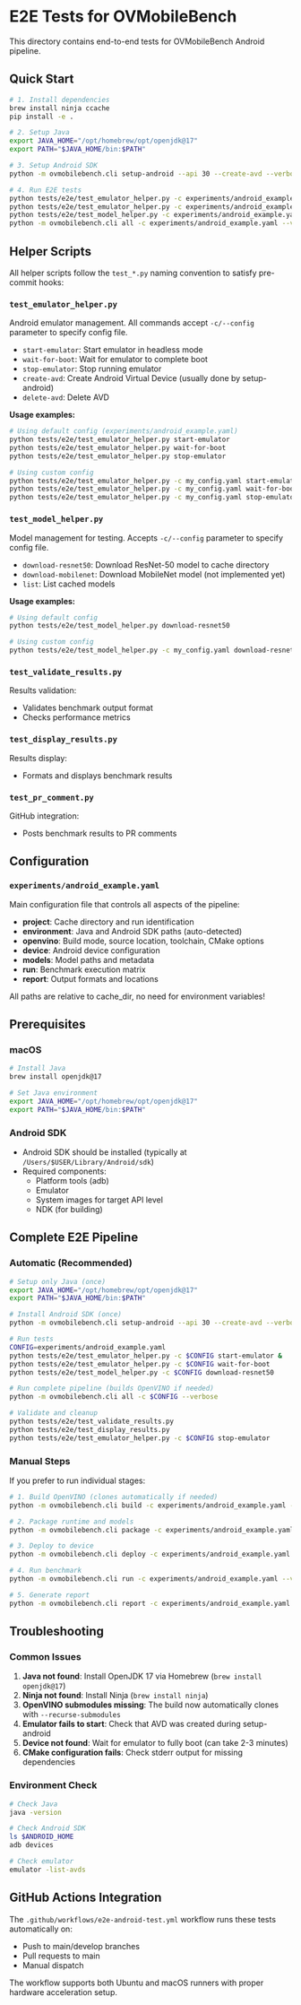 # E2E Tests for OVMobileBench

This directory contains end-to-end tests for OVMobileBench Android pipeline.

## Quick Start

```bash
# 1. Install dependencies
brew install ninja ccache
pip install -e .

# 2. Setup Java
export JAVA_HOME="/opt/homebrew/opt/openjdk@17"
export PATH="$JAVA_HOME/bin:$PATH"

# 3. Setup Android SDK
python -m ovmobilebench.cli setup-android --api 30 --create-avd --verbose

# 4. Run E2E tests
python tests/e2e/test_emulator_helper.py -c experiments/android_example.yaml start-emulator &
python tests/e2e/test_emulator_helper.py -c experiments/android_example.yaml wait-for-boot
python tests/e2e/test_model_helper.py -c experiments/android_example.yaml download-resnet50
python -m ovmobilebench.cli all -c experiments/android_example.yaml --verbose
```

## Helper Scripts

All helper scripts follow the `test_*.py` naming convention to satisfy pre-commit hooks:

### `test_emulator_helper.py`

Android emulator management. All commands accept `-c/--config` parameter to specify config file.

- `start-emulator`: Start emulator in headless mode
- `wait-for-boot`: Wait for emulator to complete boot
- `stop-emulator`: Stop running emulator
- `create-avd`: Create Android Virtual Device (usually done by setup-android)
- `delete-avd`: Delete AVD

**Usage examples:**

```bash
# Using default config (experiments/android_example.yaml)
python tests/e2e/test_emulator_helper.py start-emulator
python tests/e2e/test_emulator_helper.py wait-for-boot
python tests/e2e/test_emulator_helper.py stop-emulator

# Using custom config
python tests/e2e/test_emulator_helper.py -c my_config.yaml start-emulator
python tests/e2e/test_emulator_helper.py -c my_config.yaml wait-for-boot
python tests/e2e/test_emulator_helper.py -c my_config.yaml stop-emulator
```

### `test_model_helper.py`

Model management for testing. Accepts `-c/--config` parameter to specify config file.

- `download-resnet50`: Download ResNet-50 model to cache directory
- `download-mobilenet`: Download MobileNet model (not implemented yet)
- `list`: List cached models

**Usage examples:**

```bash
# Using default config
python tests/e2e/test_model_helper.py download-resnet50

# Using custom config
python tests/e2e/test_model_helper.py -c my_config.yaml download-resnet50
```

### `test_validate_results.py`

Results validation:

- Validates benchmark output format
- Checks performance metrics

### `test_display_results.py`

Results display:

- Formats and displays benchmark results

### `test_pr_comment.py`

GitHub integration:

- Posts benchmark results to PR comments

## Configuration

### `experiments/android_example.yaml`

Main configuration file that controls all aspects of the pipeline:

- **project**: Cache directory and run identification
- **environment**: Java and Android SDK paths (auto-detected)
- **openvino**: Build mode, source location, toolchain, CMake options
- **device**: Android device configuration
- **models**: Model paths and metadata
- **run**: Benchmark execution matrix
- **report**: Output formats and locations

All paths are relative to cache_dir, no need for environment variables!

## Prerequisites

### macOS

```bash
# Install Java
brew install openjdk@17

# Set Java environment
export JAVA_HOME="/opt/homebrew/opt/openjdk@17"
export PATH="$JAVA_HOME/bin:$PATH"
```

### Android SDK

- Android SDK should be installed (typically at `/Users/$USER/Library/Android/sdk`)
- Required components:
  - Platform tools (adb)
  - Emulator
  - System images for target API level
  - NDK (for building)

## Complete E2E Pipeline

### Automatic (Recommended)

```bash
# Setup only Java (once)
export JAVA_HOME="/opt/homebrew/opt/openjdk@17"
export PATH="$JAVA_HOME/bin:$PATH"

# Install Android SDK (once)
python -m ovmobilebench.cli setup-android --api 30 --create-avd --verbose

# Run tests
CONFIG=experiments/android_example.yaml
python tests/e2e/test_emulator_helper.py -c $CONFIG start-emulator &
python tests/e2e/test_emulator_helper.py -c $CONFIG wait-for-boot
python tests/e2e/test_model_helper.py -c $CONFIG download-resnet50

# Run complete pipeline (builds OpenVINO if needed)
python -m ovmobilebench.cli all -c $CONFIG --verbose

# Validate and cleanup
python tests/e2e/test_validate_results.py
python tests/e2e/test_display_results.py
python tests/e2e/test_emulator_helper.py -c $CONFIG stop-emulator
```

### Manual Steps

If you prefer to run individual stages:

```bash
# 1. Build OpenVINO (clones automatically if needed)
python -m ovmobilebench.cli build -c experiments/android_example.yaml --verbose

# 2. Package runtime and models
python -m ovmobilebench.cli package -c experiments/android_example.yaml --verbose

# 3. Deploy to device
python -m ovmobilebench.cli deploy -c experiments/android_example.yaml --verbose

# 4. Run benchmark
python -m ovmobilebench.cli run -c experiments/android_example.yaml --verbose

# 5. Generate report
python -m ovmobilebench.cli report -c experiments/android_example.yaml --verbose
```

## Troubleshooting

### Common Issues

1. **Java not found**: Install OpenJDK 17 via Homebrew (`brew install openjdk@17`)
2. **Ninja not found**: Install Ninja (`brew install ninja`)
3. **OpenVINO submodules missing**: The build now automatically clones with `--recurse-submodules`
4. **Emulator fails to start**: Check that AVD was created during setup-android
5. **Device not found**: Wait for emulator to fully boot (can take 2-3 minutes)
6. **CMake configuration fails**: Check stderr output for missing dependencies

### Environment Check

```bash
# Check Java
java -version

# Check Android SDK
ls $ANDROID_HOME
adb devices

# Check emulator
emulator -list-avds
```

## GitHub Actions Integration

The `.github/workflows/e2e-android-test.yml` workflow runs these tests automatically on:

- Push to main/develop branches
- Pull requests to main
- Manual dispatch

The workflow supports both Ubuntu and macOS runners with proper hardware acceleration setup.
